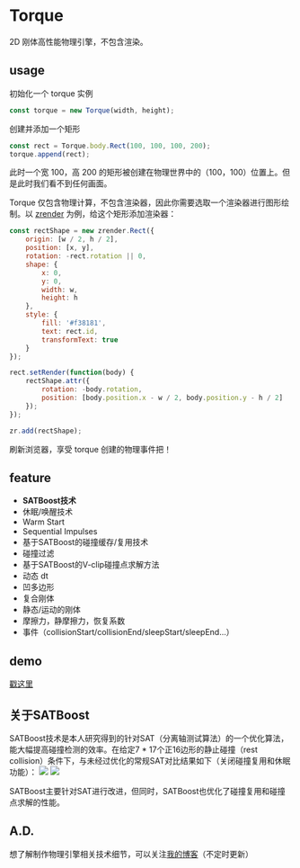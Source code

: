 # Torque

 2D 刚体高性能物理引擎，不包含渲染。

## usage
初始化一个 torque 实例
```javascript
const torque = new Torque(width, height);
```

创建并添加一个矩形
```javascript
const rect = Torque.body.Rect(100, 100, 100, 200);      
torque.append(rect);
```
此时一个宽 100，高 200 的矩形被创建在物理世界中的（100，100）位置上。但是此时我们看不到任何画面。

Torque 仅包含物理计算，不包含渲染器，因此你需要选取一个渲染器进行图形绘制。以 [zrender](https://ecomfe.github.io/zrender-doc/public/) 为例，给这个矩形添加渲染器：
```javascript
const rectShape = new zrender.Rect({
    origin: [w / 2, h / 2],
    position: [x, y],
    rotation: -rect.rotation || 0,
    shape: {
        x: 0,
        y: 0,
        width: w,
        height: h
    },
    style: {
        fill: '#f38181',
        text: rect.id,
        transformText: true
    }
});

rect.setRender(function(body) {
    rectShape.attr({
        rotation: -body.rotation,
        position: [body.position.x - w / 2, body.position.y - h / 2]
    });
});

zr.add(rectShape);
```
刷新浏览器，享受 torque 创建的物理事件把！


## feature
- **SATBoost技术**
- 休眠/唤醒技术
- Warm Start
- Sequential Impulses
- 基于SATBoost的碰撞缓存/复用技术
- 碰撞过滤
- 基于SATBoost的V-clip碰撞点求解方法
- 动态 dt
- 凹多边形
- 复合刚体
- 静态/运动的刚体
- 摩擦力，静摩擦力，恢复系数
- 事件（collisionStart/collisionEnd/sleepStart/sleepEnd...）

## demo
[戳这里](https://phenomli.github.io/Torque/)

## 关于SATBoost
SATBoost技术是本人研究得到的针对SAT（分离轴测试算法）的一个优化算法，能大幅提高碰撞检测的效率。在给定7 * 17个正16边形的静止碰撞（rest collision）条件下，与未经过优化的常规SAT对比结果如下（关闭碰撞复用和休眠功能）：
![](https://github.com/phenomLi/Torque/raw/master/images/微信图片_20200913174835.png)
![](https://github.com/phenomLi/Torque/raw/master/images/微信截图_20200913175522.png)

SATBoost主要针对SAT进行改进，但同时，SATBoost也优化了碰撞复用和碰撞点求解的性能。
## A.D.
想了解制作物理引擎相关技术细节，可以关注[我的博客](https://github.com/phenomLi/Blog)（不定时更新）
